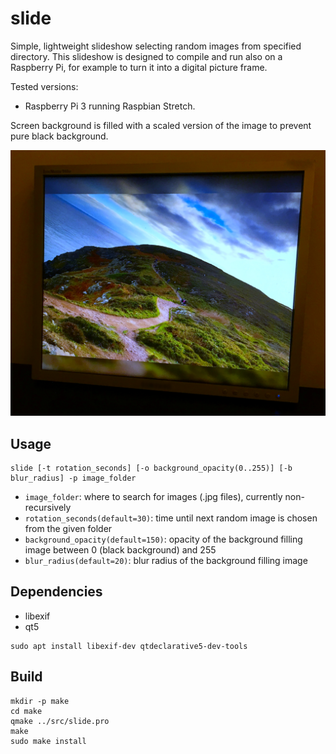 # slide

Simple, lightweight slideshow selecting random images from specified directory. This slideshow is designed to compile and run also on a Raspberry Pi, for example to turn it into a digital picture frame.

Tested versions: 
 * Raspberry Pi 3 running Raspbian Stretch.

Screen background is filled with a scaled version of the image to prevent pure black background.


![screenshot](doc/screen.jpg)
## Usage

```
slide [-t rotation_seconds] [-o background_opacity(0..255)] [-b blur_radius] -p image_folder
```

* `image_folder`: where to search for images (.jpg files), currently non-recursively
* `rotation_seconds(default=30)`: time until next random image is chosen from the given folder
* `background_opacity(default=150)`: opacity of the background filling image between 0 (black background) and 255
* `blur_radius(default=20)`: blur radius of the background filling image

## Dependencies

* libexif
* qt5

```
sudo apt install libexif-dev qtdeclarative5-dev-tools
```

## Build

```
mkdir -p make
cd make
qmake ../src/slide.pro
make
sudo make install
```
